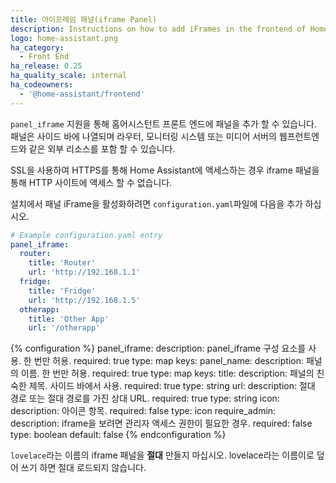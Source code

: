 ```yaml
---
title: 아이프레임 패널(iframe Panel)
description: Instructions on how to add iFrames in the frontend of Home Assistant.
logo: home-assistant.png
ha_category:
  - Front End
ha_release: 0.25
ha_quality_scale: internal
ha_codeowners:
  - '@home-assistant/frontend'
---
```


`panel_iframe` 지원을 통해 홈어시스턴트 프론트 엔드에 패널을 추가 할 수 있습니다. 패널은 사이드 바에 나열되며 라우터, 모니터링 시스템 또는 미디어 서버의 웹프런트엔드와 같은 외부 리소스를 포함 할 수 있습니다.

<div class='note warning'>
SSL을 사용하여 HTTPS를 통해 Home Assistant에 액세스하는 경우 iframe 패널을 통해 HTTP 사이트에 액세스 할 수 없습니다.
</div>

설치에서 패널 iFrame을 활성화하려면 `configuration.yaml`파일에 다음을 추가 하십시오.

```yaml
# Example configuration.yaml entry
panel_iframe:
  router:
    title: 'Router'
    url: 'http://192.168.1.1'
  fridge:
    title: 'Fridge'
    url: 'http://192.168.1.5'
  otherapp:
    title: 'Other App'
    url: '/otherapp'
```


{% configuration %}
panel_iframe:
  description: panel_iframe 구성 요소를 사용. 한 번만 허용.
  required: true
  type: map
  keys:
    panel_name:
      description: 패널의 이름. 한 번만 허용.
      required: true
      type: map
      keys:
        title:
          description: 패널의 친숙한 제목. 사이드 바에서 사용.
          required: true
          type: string
        url:
          description: 절대 경로 또는 절대 경로를 가진 상대 URL.
          required: true
          type: string
        icon:
          description: 아이콘 항목.
          required: false
          type: icon
        require_admin:
          description: iframe을 보려면 관리자 액세스 권한이 필요한 경우.
          required: false
          type: boolean
          default: false
{% endconfiguration %}

<div class='note warning'>

`lovelace`라는 이름의 iframe 패널을 **절대** 만들지 마십시오. lovelace라는 이름이로 덮어 쓰기 하면 절대 로드되지 않습니다.

</div>
